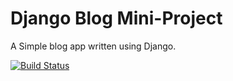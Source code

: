 # Django Blog Mini-Project

A Simple blog app written using Django.

[![Build Status](https://travis-ci.org/Rahmenordnung/django_blog_2.svg?branch=master)](https://travis-ci.org/Rahmenordnung/django_blog_2)
